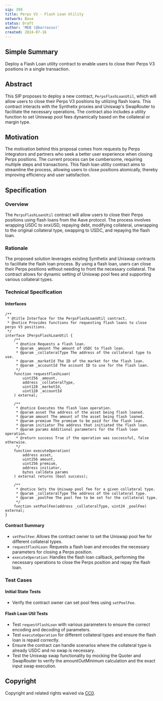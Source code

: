 ```yaml
---
sip: 399
title: Perps V3 - Flash Loan Utility
network: Base
status: Draft
author: 'MEB (@barrasso)'
created: 2024-07-16
---
```


## Simple Summary

Deploy a Flash Loan utility contract to enable users to close their Perps V3 positions in a single transaction.

## Abstract

This SIP proposes to deploy a new contract, `PerpsFlashLoanUtil`, which will allow users to close their Perps V3 positions by utilizing flash loans. This contract interacts with the Synthetix proxies and Uniswap's SwapRouter to facilitate the necessary operations. The contract also includes a utility function to set Uniswap pool fees dynamically based on the collateral or margin type.

## Motivation

The motivation behind this proposal comes from requests by Perps integrators and partners who seek a better user experience when closing Perps positions. The current process can be cumbersome, requiring multiple steps and transactions. This flash loan utility contract aims to streamline the process, allowing users to close positions atomically, thereby improving efficiency and user satisfaction.

## Specification

### Overview

The `PerpsFlashLoanUtil` contract will allow users to close their Perps positions using flash loans from the Aave protocol. The process involves wrapping USDC to snxUSD, repaying debt, modifying collateral, unwrapping to the original collateral type, swapping to USDC, and repaying the flash loan.

### Rationale

The proposed solution leverages existing Synthetix and Uniswap contracts to facilitate the flash loan process. By using a flash loan, users can close their Perps positions without needing to front the necessary collateral. The contract allows for dynamic setting of Uniswap pool fees and supporting various collateral types.

### Technical Specification

#### Interfaces

```solidity
/**
 * @title Interface for the PerpsFlashLoanUtil contract.
 * @notice Provides functions for requesting flash loans to close perps V3 positions.
 */
interface IPerpsFlashLoanUtil {
    /**
     * @notice Requests a flash loan.
     * @param _amount The amount of USDC to flash loan.
     * @param _collateralType The address of the collateral type to use.
     * @param _marketId The ID of the market for the flash loan.
     * @param _accountId The account ID to use for the flash loan.
     */
    function requestFlashLoan(
        uint256 _amount,
        address _collateralType,
        uint128 _marketId,
        uint128 _accountId
    ) external;

    /**
     * @notice Executes the flash loan operation.
     * @param asset The address of the asset being flash loaned.
     * @param amount The amount of the asset being flash loaned.
     * @param premium The premium to be paid for the flash loan.
     * @param initiator The address that initiated the flash loan.
     * @param params Additional parameters for the flash loan operation.
     * @return success True if the operation was successful, false otherwise.
     */
    function executeOperation(
        address asset,
        uint256 amount,
        uint256 premium,
        address initiator,
        bytes calldata params
    ) external returns (bool success);

    /**
     * @notice Sets the Uniswap pool fee for a given collateral type.
     * @param _collateralType The address of the collateral type.
     * @param _poolFee The pool fee to be set for the collateral type.
     */
    function setPoolFee(address _collateralType, uint24 _poolFee) external;
}
```

#### Contract Summary

- `setPoolFee`: Allows the contract owner to set the Uniswap pool fee for different collateral types.
- `requestFlashLoan`: Requests a flash loan and encodes the necessary parameters for closing a Perps position.
- `executeOperation`: Handles the flash loan callback, performing the necessary operations to close the Perps position and repay the flash loan.

### Test Cases

#### Initial State Tests

- Verify the contract owner can set pool fees using `setPoolFee`.

#### Flash Loan Util Tests

- Test `requestFlashLoan` with various parameters to ensure the correct encoding and decoding of parameters.
- Test `executeOperation` for different collateral types and ensure the flash loan is repaid correctly.
- Ensure the contract can handle scenarios where the collateral type is already USDC and no swap is necessary.
- Test the Uniswap swap functionality by mocking the Quoter and SwapRouter to verify the amountOutMinimum calculation and the exact input swap execution.

## Copyright

Copyright and related rights waived via [CC0](https://creativecommons.org/publicdomain/zero/1.0/).
